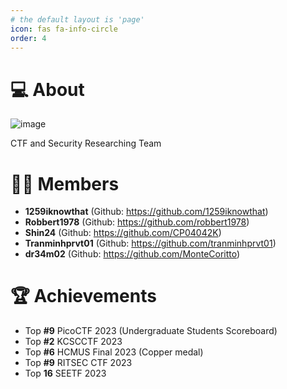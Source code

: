 ```yaml
---
# the default layout is 'page'
icon: fas fa-info-circle
order: 4
---
```


>

# 💻 About

![image](https://user-images.githubusercontent.com/35491855/234513255-2cec1f2a-95f0-4c00-b667-1568de2c7f71.png)

CTF and Security Researching Team

# 👨‍💻 Members
- **1259iknowthat** (Github: https://github.com/1259iknowthat)
- **Robbert1978** (Github: https://github.com/robbert1978)
- **Shin24** (Github: https://github.com/CP04042K)
- **Tranminhprvt01** (Github: https://github.com/tranminhprvt01)
- **dr34m02** (Github: https://github.com/MonteCoritto)

# 🏆 Achievements
- Top **#9** PicoCTF 2023 (Undergraduate Students Scoreboard)
- Top **#2** KCSCCTF 2023
- Top **#6** HCMUS Final 2023 (Copper medal)
- Top **#9** RITSEC CTF 2023
- Top **16** SEETF 2023
